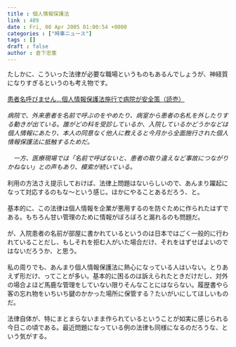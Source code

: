 ```yaml
---
title : 個人情報保護法
link : 489
date : Fri, 08 Apr 2005 01:00:54 +0000
categories : ["時事ニュース"]
tags : []
draft : false
author : 倉下忠憲
---
```


たしかに、こういった法律が必要な職場というものもあるんでしょうが、神経質になりすぎるというのも考え物です。<BR><BR><A HREF="http://www.yomiuri.co.jp/national/news/20050408i401.htm" TARGET="_blank">患者名呼びません…個人情報保護法施行で病院が安全策（読売）</A><BR><BR><I>病院で、外来患者を名前で呼ぶのをやめたり、病室から患者の名札を外したりする動きが出ている。誰がどの科を受診しているか、入院しているかどうかなどは個人情報にあたり、本人の同意なく他人に教えると今月から全面施行された個人情報保護法に抵触するためだ。 <BR><BR>　一方、医療現場では「名前で呼ばないと、患者の取り違えなど事故につながりかねない」との声もあり、模索が続いている。 </I><BR><BR>利用の方法さえ提示しておけば、法律上問題はないらしいので、あんまり躍起になって対応するのもな～という感じ。ほかにやることあるだろう、と。<BR><BR>基本的に、この法律は個人情報を企業が悪用するのを防ぐために作られたはずである。もちろん甘い管理のために情報がぼろぼろと漏れるのも問題だ。<BR><BR>が、入院患者の名前が部屋に書かれているというのは日本ではごく一般的に行われていることだし、もしそれを拒む人がいた場合だけ、それをはずせばよいのではないだろうか、と思う。<BR><BR>私の周りでも、あんまり個人情報保護法に熱心になっている人はいない。とりあえず形だけ、ってことが多い。基本的に困るのは訴えられたときだけだし、対外の場合よほど馬鹿な管理をしていない限りそんなことにはならない。履歴書やら客の忘れ物をいちいち鍵のかかった場所に保管する？たいがいにしてほしいものだ。<BR><BR>法律自体が、特にまとまらないまま作られているということが如実に感じられる今日この頃である。最近問題になっている例の法律も同様になるのだろうな、という気がする。<br><br>
